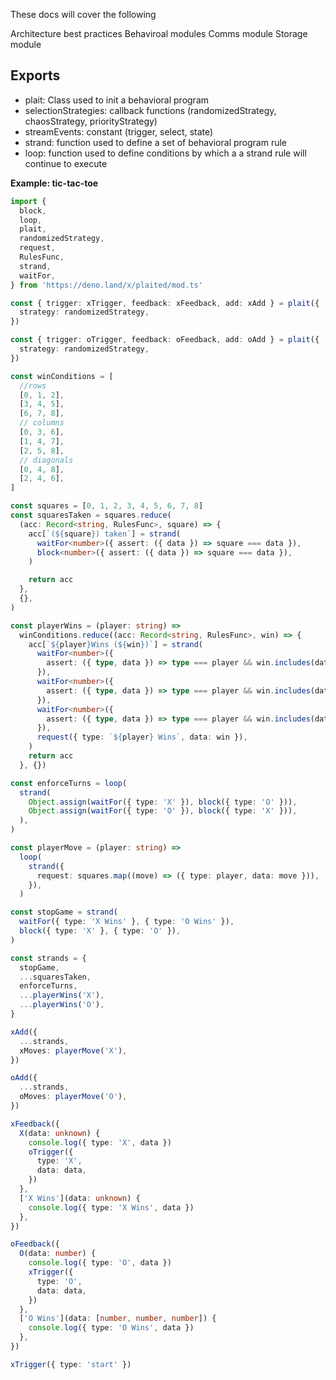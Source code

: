 These docs will cover the following

Architecture best practices Behaviroal modules Comms module Storage module

## Exports

- plait: Class used to init a behavioral program
- selectionStrategies: callback functions (randomizedStrategy, chaosStrategy,
  priorityStrategy)
- streamEvents: constant (trigger, select, state)
- strand: function used to define a set of behavioral program rule
- loop: function used to define conditions by which a a strand rule will
  continue to execute

**Example: tic-tac-toe**

```ts
import {
  block,
  loop,
  plait,
  randomizedStrategy,
  request,
  RulesFunc,
  strand,
  waitFor,
} from 'https://deno.land/x/plaited/mod.ts'

const { trigger: xTrigger, feedback: xFeedback, add: xAdd } = plait({
  strategy: randomizedStrategy,
})

const { trigger: oTrigger, feedback: oFeedback, add: oAdd } = plait({
  strategy: randomizedStrategy,
})

const winConditions = [
  //rows
  [0, 1, 2],
  [3, 4, 5],
  [6, 7, 8],
  // columns
  [0, 3, 6],
  [1, 4, 7],
  [2, 5, 8],
  // diagonals
  [0, 4, 8],
  [2, 4, 6],
]

const squares = [0, 1, 2, 3, 4, 5, 6, 7, 8]
const squaresTaken = squares.reduce(
  (acc: Record<string, RulesFunc>, square) => {
    acc[`(${square}) taken`] = strand(
      waitFor<number>({ assert: ({ data }) => square === data }),
      block<number>({ assert: ({ data }) => square === data }),
    )

    return acc
  },
  {},
)

const playerWins = (player: string) =>
  winConditions.reduce((acc: Record<string, RulesFunc>, win) => {
    acc[`${player}Wins (${win})`] = strand(
      waitFor<number>({
        assert: ({ type, data }) => type === player && win.includes(data),
      }),
      waitFor<number>({
        assert: ({ type, data }) => type === player && win.includes(data),
      }),
      waitFor<number>({
        assert: ({ type, data }) => type === player && win.includes(data),
      }),
      request({ type: `${player} Wins`, data: win }),
    )
    return acc
  }, {})

const enforceTurns = loop(
  strand(
    Object.assign(waitFor({ type: 'X' }), block({ type: 'O' })),
    Object.assign(waitFor({ type: 'O' }), block({ type: 'X' })),
  ),
)

const playerMove = (player: string) =>
  loop(
    strand({
      request: squares.map((move) => ({ type: player, data: move })),
    }),
  )

const stopGame = strand(
  waitFor({ type: 'X Wins' }, { type: 'O Wins' }),
  block({ type: 'X' }, { type: 'O' }),
)

const strands = {
  stopGame,
  ...squaresTaken,
  enforceTurns,
  ...playerWins('X'),
  ...playerWins('O'),
}

xAdd({
  ...strands,
  xMoves: playerMove('X'),
})

oAdd({
  ...strands,
  oMoves: playerMove('O'),
})

xFeedback({
  X(data: unknown) {
    console.log({ type: 'X', data })
    oTrigger({
      type: 'X',
      data: data,
    })
  },
  ['X Wins'](data: unknown) {
    console.log({ type: 'X Wins', data })
  },
})

oFeedback({
  O(data: number) {
    console.log({ type: 'O', data })
    xTrigger({
      type: 'O',
      data: data,
    })
  },
  ['O Wins'](data: [number, number, number]) {
    console.log({ type: 'O Wins', data })
  },
})

xTrigger({ type: 'start' })
```
